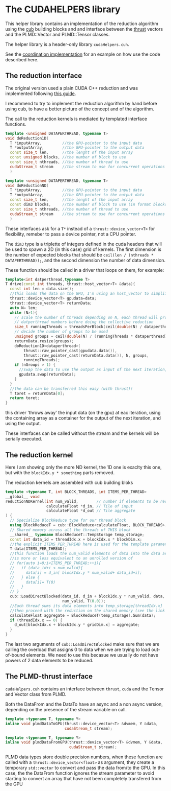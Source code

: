 # The CUDAHELPERS library

This helper library contains an implementation of the reduction algorithm using the [cub](https://nvidia.github.io/cccl/cub/) building blocks and and interface between the [thrust](https://nvidia.github.io/cccl/thrust/) vectors  and the PLMD::Vector and PLMD::Tensor classes.

The helper library is a header-only library `cudaHelpers.cuh`.

See the [coordination implementation](Implementation.md) for an example on how use the code described here.

## The reduction interface

The original version used a plain CUDA C++ reduction and was  implemented following [this guide](https://developer.download.nvidia.com/assets/cuda/files/reduction.pdf).

I recommend to try to implement the reduction algorithm by hand before using cub, to have a better picture of the concept and of the algorithm.


The call to the reduction kernels is mediated by templated interface functions.

```c++
template <unsigned DATAPERTHREAD, typename T>
void doReduction1D(
  T *inputArray,         //the GPU-pointer to the input data
  T *outputArray,        //the GPU-pointer to the output data
  const size_t len,      //the lenght of the input array
  const unsigned blocks, //the number of block to use
  const size_t nthreads, //the number of thread to use
  cudaStream_t stream    //the stream to use for concurrent operations
  )
```
```c++
template <unsigned DATAPERTHREAD, typename T>
void doReductionND(
  T *inputArray,         //the GPU-pointer to the input data
  T *outputArray,        //the GPU-pointer to the output data
  const size_t len,      //the lenght of the input array
  const dim3 blocks,     //the number of block to use (in format blocks, nd)
  const size_t nthreads, //the number of thread to use
  cudaStream_t stream    //the stream to use for concurrent operations
  )
```

These interfaces ask for a `T*` instead of a `thrust::device_vector<T>` for flexibility, remeber to pass a device pointer, not a CPU pointer.

The `dim3` type is a triplette of integers defined in the cuda headers that will be used to spawn a 2D (in this case) grid of kernels. The first dimension is the number of expected blocks that should be `ceil(len / (nthreads * DATAPERTHREAD));`, and the second dimension the number of data dimension.

These function should be called in a driver that loops on them, for example:
```C++
template<int datperthread,typename T>
T drive(const int threads, thrust::host_vector<T> &data){
  const int len = data.size();
  //this loads the data on the GPU, I'm using an host_vector to simplify the syntax
  thrust::device_vector<T> gpudata=data;
  thrust::device_vector<T> returnData;
  auto N= len;
  while (N>1){
    // scale the number of threads depending on N, each thread will process
    // datperthread numbers before doing the collective reduction
    size_t runningThreads = threadsPerBlock(ceil(double(N) / dataperthread));
    // decide the number of groups to be used
    unsigned groups = ceil(double(N) / (runningThreads * dataperthread));
    returnData.resize(groups);
    doReduction1D<dataperthread>(
        thrust::raw_pointer_cast(gpudata.data()),
        thrust::raw_pointer_cast(returnData.data()), N, groups,
        runningThreads);
    if (nGroups > 1) {
      //swap the data to use the output as input of the next iteration, and using th
      gpudata.swap(returnData);
    }
  }
  //the data can be transferred this easy (with thrust)!
  T toret = returnData[0];
  return toret;
}

```
this driver 'throws away' the input data (on the gpu) at eac iteration, using the containing array as a container for the output of the next iteration, and using the output.


These interfaces can be called without the stream and the kernels will be serially executed.


## The reduction kernel

Here I am showing only the more ND kernel, the 1D one is exaclty this one, but with the `blockIdx.y * something` parts removed.

The reduction kernels are assembled with cub building bloks

```c++
template <typename T, int BLOCK_THREADS, int ITEMS_PER_THREAD>
__global__ void
reductionNDKernel(int num_valid,        // number if elements to be reduced
                  calculateFloat *d_in, // Tile of input
                  calculateFloat *d_out // Tile aggregate
) {
  // Specialize BlockReduce type for our thread block
  using BlockReduceT = cub::BlockReduce<calculateFloat, BLOCK_THREADS>;
  // Shared memory across all the threads of THIS block
  __shared__ typename BlockReduceT::TempStorage temp_storage;
  const int data_id = threadIdx.x + blockIdx.x * blockDim.x;
  //the explicit ITEMS_PER_THREAD here is used for the template parameter deduction of cub::LoadDirectBlocked
  T data[ITEMS_PER_THREAD];
  //this function loads the num_valid elements of data into the data array
  //is more or less equivalent to an unrolled version of
  // for(auto i=0;i<ITEMS_PER_THREAD;++i){
  //   if (data_id+i < num_valid){
  //     data[i] = d_in[ blockIdx.y * num_valid+ data_id+i];
  //   } else {
  //     data[i]= T(0)
  //   }
  // }
  cub::LoadDirectBlocked(data_id, d_in + blockIdx.y * num_valid, data,
                         num_valid, T(0.0));
  //Each thread sums its data elements into temp_storage[threadIdx.x]
  //then proceed with the reduction on the shared memory (see the link before)
  calculateFloat aggregate = BlockReduceT(temp_storage).Sum(data);
  if (threadIdx.x == 0) {
    d_out[blockIdx.x + blockIdx.y * gridDim.x] = aggregate;
  }
}
```

The last two arguments of `cub::LoadDirectBlocked` make sure that we are calling the overload that assigns 0 to data when we are trying to load out-of-bound elements. 
We need to use this becasue we usually do not have powers of 2 data elements to be reduced.

## The PLMD-thrust interface

`cudaHelpers.cuh` contains an interface between `thrust`, `cuda` and the Tensor and Vector class from PLMD.

Both the DataFrom and the DataTo have an async and a non async version, depending on the presence of the stream variable on call.

```c++
template <typename T, typename Y>
inline void plmdDataToGPU(thrust::device_vector<T> &dvmem, Y &data,
                          cudaStream_t stream);
```

```c++
template <typename T, typename Y>
inline void plmdDataFromGPU(thrust::device_vector<T> &dvmem, Y &data,
                            cudaStream_t stream);
```

PLMD data types store double precision numbers, when these function are called with a `thrust::device_vector<float>` as argument, they create a temporary `std::vector` to convert and pass the data from/to the GPU.
In this case, the the DataFrom function ignores the stream parameter to avoid
starting to convert an array that have not been completely transfered from the GPU
